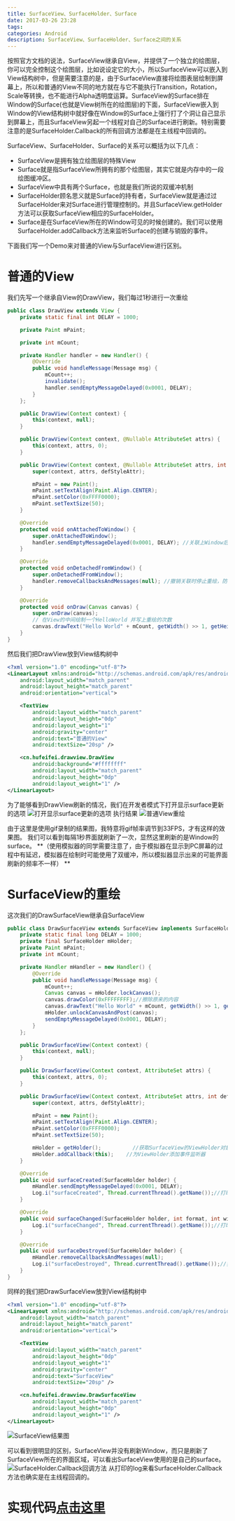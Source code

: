 ```yaml
---
title: SurfaceView、SurfaceHolder、Surface
date: 2017-03-26 23:28
tags:
categories: Android
description: SurfaceView、SurfaceHolder、Surface之间的关系
---
```


按照官方文档的说法，SurfaceView继承自View，并提供了一个独立的绘图层，你可以完全控制这个绘图层，比如说设定它的大小，所以SurfaceView可以嵌入到View结构树中，但是需要注意的是，由于SurfaceView直接将绘图表层绘制到屏幕上，所以和普通的View不同的地方就在与它不能执行Transition，Rotation，Scale等转换，也不能进行Alpha透明度运算。SurfaceView的Surface排在Window的Surface(也就是View树所在的绘图层)的下面，SurfaceView嵌入到Window的View结构树中就好像在Window的Surface上强行打了个洞让自己显示到屏幕上，而且SurfaceView另起一个线程对自己的Surface进行刷新。特别需要注意的是SurfaceHolder.Callback的所有回调方法都是在主线程中回调的。

SurfaceView、SurfaceHolder、Surface的关系可以概括为以下几点：
* SurfaceView是拥有独立绘图层的特殊View
* Surface就是指SurfaceView所拥有的那个绘图层，其实它就是内存中的一段绘图缓冲区。
* SurfaceView中具有两个Surface，也就是我们所说的双缓冲机制
* SurfaceHolder顾名思义就是Surface的持有者，SurfaceView就是通过过SurfaceHolder来对Surface进行管理控制的。并且SurfaceView.getHolder方法可以获取SurfaceView相应的SurfaceHolder。
* Surface是在SurfaceView所在的Window可见的时候创建的。我们可以使用SurfaceHolder.addCallback方法来监听Surface的创建与销毁的事件。


下面我们写一个Demo来对普通的View与SurfaceView进行区别。

# 普通的View
我们先写一个继承自View的DrawView，我们每过1秒进行一次重绘
```java
public class DrawView extends View {
    private static final int DELAY = 1000;

    private Paint mPaint;

    private int mCount;

    private Handler handler = new Handler() {
        @Override
        public void handleMessage(Message msg) {
            mCount++;
            invalidate();
            handler.sendEmptyMessageDelayed(0x0001, DELAY);
        }
    };

    public DrawView(Context context) {
        this(context, null);
    }

    public DrawView(Context context, @Nullable AttributeSet attrs) {
        this(context, attrs, 0);
    }

    public DrawView(Context context, @Nullable AttributeSet attrs, int defStyleAttr) {
        super(context, attrs, defStyleAttr);

        mPaint = new Paint();
        mPaint.setTextAlign(Paint.Align.CENTER);
        mPaint.setColor(0xFFFF0000);
        mPaint.setTextSize(50);
    }

    @Override
    protected void onAttachedToWindow() {
        super.onAttachedToWindow();
        handler.sendEmptyMessageDelayed(0x0001, DELAY); //关联上Window后开始每1000ms重绘一次
    }

    @Override
    protected void onDetachedFromWindow() {
        super.onDetachedFromWindow();
        handler.removeCallbacksAndMessages(null); //撤销关联时停止重绘，防止内存泄漏
    }

    @Override
    protected void onDraw(Canvas canvas) {
        super.onDraw(canvas);
        // 在View的中间绘制一个HelloWorld 并写上重绘的次数
        canvas.drawText("Hello World" + mCount, getWidth() >> 1, getHeight() >> 1, mPaint);
    }
}
```
然后我们把DrawView放到View结构树中
```xml
<?xml version="1.0" encoding="utf-8"?>
<LinearLayout xmlns:android="http://schemas.android.com/apk/res/android"
    android:layout_width="match_parent"
    android:layout_height="match_parent"
    android:orientation="vertical">

    <TextView
        android:layout_width="match_parent"
        android:layout_height="0dp"
        android:layout_weight="1"
        android:gravity="center"
        android:text="普通的View"
        android:textSize="20sp" />

    <cn.hufeifei.drawview.DrawView
        android:background="#ffffffff"
        android:layout_width="match_parent"
        android:layout_height="0dp"
        android:layout_weight="1" />
</LinearLayout>
```
为了能够看到DrawView刷新的情况，我们在开发者模式下打开显示surface更新的选项
![打开显示surface更新的选项](http://img.blog.csdn.net/20170326232425934?watermark/2/text/aHR0cDovL2Jsb2cuY3Nkbi5uZXQvSG9sbW9meQ==/font/5a6L5L2T/fontsize/400/fill/I0JBQkFCMA==/dissolve/70/gravity/SouthEast)
执行结果
![普通View重绘](http://img.blog.csdn.net/20170326232535259?watermark/2/text/aHR0cDovL2Jsb2cuY3Nkbi5uZXQvSG9sbW9meQ==/font/5a6L5L2T/fontsize/400/fill/I0JBQkFCMA==/dissolve/70/gravity/SouthEast)

由于这里是使用gif录制的结果图，我特意将gif帧率调节到33FPS，才有这样的效果图。
我们可以看到每隔1秒界面就刷新了一次，显然这里刷新的是Window的surface。
**（使用模拟器的同学需要注意了，由于模拟器在显示到PC屏幕的过程中有延迟，模拟器在绘制时可能使用了双缓冲，所以模拟器显示出来的可能界面刷新的频率不一样）
**
# SurfaceView的重绘
这次我们的DrawSurfaceView继承自SurfaceView
```java
public class DrawSurfaceView extends SurfaceView implements SurfaceHolder.Callback {
    private static final long DELAY = 1000;
    private final SurfaceHolder mHolder;
    private Paint mPaint;
    private int mCount;

    private Handler mHandler = new Handler() {
        @Override
        public void handleMessage(Message msg) {
            mCount++;
            Canvas canvas = mHolder.lockCanvas();
            canvas.drawColor(0xFFFFFFFF);//擦除原来的内容
            canvas.drawText("Hello World" + mCount, getWidth() >> 1, getHeight() >> 1, mPaint);
            mHolder.unlockCanvasAndPost(canvas);
            sendEmptyMessageDelayed(0x0001, DELAY);
        }
    };

    public DrawSurfaceView(Context context) {
        this(context, null);
    }

    public DrawSurfaceView(Context context, AttributeSet attrs) {
        this(context, attrs, 0);
    }

    public DrawSurfaceView(Context context, AttributeSet attrs, int defStyleAttr) {
        super(context, attrs, defStyleAttr);

        mPaint = new Paint();
        mPaint.setTextAlign(Paint.Align.CENTER);
        mPaint.setColor(0xFFFF0000);
        mPaint.setTextSize(50);

        mHolder = getHolder();          //获取SurfaceView的ViewHolder对象
        mHolder.addCallback(this);    //为ViewHolder添加事件监听器
    }

    @Override
    public void surfaceCreated(SurfaceHolder holder) {
        mHandler.sendEmptyMessageDelayed(0x0001, DELAY);
        Log.i("surfaceCreated", Thread.currentThread().getName());//打印当前线程的名字
    }

    @Override
    public void surfaceChanged(SurfaceHolder holder, int format, int width, int height) {
        Log.i("surfaceChanged", Thread.currentThread().getName());//打印当前线程的名字
    }

    @Override
    public void surfaceDestroyed(SurfaceHolder holder) {
        mHandler.removeCallbacksAndMessages(null);
        Log.i("surfaceDestroyed", Thread.currentThread().getName());//打印当前线程的名字
    }
}
```
同样的我们把DrawSurfaceView放到View结构树中
```xml
<?xml version="1.0" encoding="utf-8"?>
<LinearLayout xmlns:android="http://schemas.android.com/apk/res/android"
    android:layout_width="match_parent"
    android:layout_height="match_parent"
    android:orientation="vertical">

    <TextView
        android:layout_width="match_parent"
        android:layout_height="0dp"
        android:layout_weight="1"
        android:gravity="center"
        android:text="SurfaceView"
        android:textSize="20sp" />

    <cn.hufeifei.drawview.DrawSurfaceView
        android:layout_width="match_parent"
        android:layout_height="0dp"
        android:layout_weight="1" />
</LinearLayout>
```
![SurfaceView结果图](http://img.blog.csdn.net/20170326232725650?watermark/2/text/aHR0cDovL2Jsb2cuY3Nkbi5uZXQvSG9sbW9meQ==/font/5a6L5L2T/fontsize/400/fill/I0JBQkFCMA==/dissolve/70/gravity/SouthEast)

可以看到很明显的区别，SurfaceView并没有刷新Window，而只是刷新了SurfaceView所在的界面区域，可以看出SurfaceView使用的是自己的surface。
![SurfaceHolder.Callback回调方法](http://img.blog.csdn.net/20170326232803713?watermark/2/text/aHR0cDovL2Jsb2cuY3Nkbi5uZXQvSG9sbW9meQ==/font/5a6L5L2T/fontsize/400/fill/I0JBQkFCMA==/dissolve/70/gravity/SouthEast)
从打印的log来看SurfaceHolder.Callback方法也确实是在主线程回调的。


# 实现代码[点击这里](http://download.csdn.net/detail/holmofy/9794709)